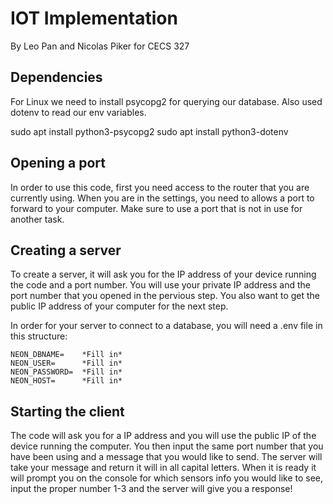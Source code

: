 # IOT Implementation 
By Leo Pan and Nicolas Piker for CECS 327

## Dependencies
For Linux we need to install psycopg2 for querying our database. Also used dotenv to read our env variables.

sudo apt install python3-psycopg2
sudo apt install python3-dotenv


## Opening a port
In order to use this code, first you need access to the router that you are currently using. When you are in the settings, you need to allows a port to forward to your computer. Make sure to use a port that is not in use for another task.

## Creating a server
To create a server, it will ask you for the IP address of your device running the code and a port number. You will use your private IP address and the port number that you opened in the pervious step. You also want to get the public IP address of your computer for the next step.

In order for your server to connect to a database, you will need a .env file in this structure:
```
NEON_DBNAME=    *Fill in*
NEON_USER=      *Fill in*
NEON_PASSWORD=  *Fill in*
NEON_HOST=      *Fill in*
```

## Starting the client
The code will ask you for a IP address and you will use the public IP of the device running the computer. You then input the same port number that you have been using and a message that you would like to send. The server will take your message and return it will in all capital letters. When it is ready it will prompt you on the console for which sensors info you would like to see, input the proper number 1-3 and the server will give you a response!
